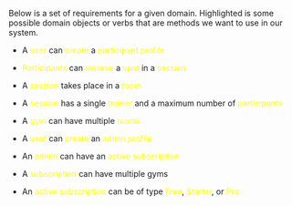 Below is a set of requirements for a given domain. Highlighted is some possible domain objects or verbs that are methods we want to use in our system.

- A <font color="#ffff00">user</font> can <font color="#ffff00">create</font> a <font color="#ffff00">participant profile</font>
- <font color="#ffff00">Participants</font> can <font color="#ffff00">reserve</font> a <font color="#ffff00">spot</font> in a <font color="#ffff00">session</font>
- A <font color="#ffff00">session</font> takes place in a <font color="#ffff00">room</font>
- A <font color="#ffff00">session</font> has a single <font color="#ffff00">trainer</font> and a maximum number of <font color="#ffff00">participants</font>
- A <font color="#ffff00">gym</font> can have multiple <font color="#ffff00">rooms</font>

- A <font color="#ffff00">user</font> can <font color="#ffff00">create</font> an <font color="#ffff00">admin profile</font>
- An <font color="#ffff00">admin</font> can have an <font color="#ffff00">active subscription</font>
- A <font color="#ffff00">subscription</font> can have multiple gyms
- An <font color="#ffff00">active subscription</font> can be of type <font color="#ffff00">Free</font>, <font color="#ffff00">Starter</font>, or <font color="#ffff00">Pro</font>

